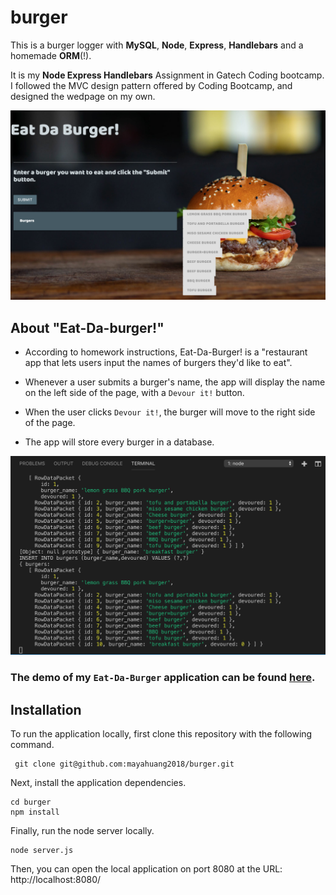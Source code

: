 # burger

This is a burger logger with **MySQL**, **Node**, **Express**, **Handlebars** and a homemade **ORM**(!). 

It is my **Node Express Handlebars** Assignment in Gatech Coding bootcamp. I followed the MVC design pattern offered by Coding Bootcamp, and designed the wedpage on my own.

![image010_burger](readme-images/010.jpg)

## About "Eat-Da-burger!"

* According to homework instructions, Eat-Da-Burger! is a "restaurant app that lets users input the names of burgers they'd like to eat".

* Whenever a user submits a burger's name, the app will display the name on the left side of the page, with a `Devour it!` button.

* When the user clicks `Devour it!`, the burger will move to the right side of the page.

* The app will store every burger in a database.

![image015_burger](readme-images/015.jpg)

### The demo of my `Eat-Da-Burger` application can be found [here](https://boiling-thicket-12726.herokuapp.com/).

## Installation

To run the application locally, first clone this repository with the following command.

     git clone git@github.com:mayahuang2018/burger.git
    
Next, install the application dependencies.

    cd burger
    npm install

Finally, run the node server locally.

    node server.js

Then, you can open the local application on port 8080 at the URL: http://localhost:8080/

